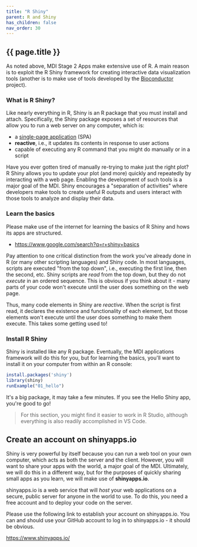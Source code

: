 ```yaml
---
title: "R Shiny"
parent: R and Shiny
has_children: false
nav_order: 30
---
```


## {{ page.title }}

As noted above, MDI Stage 2 Apps make extensive use of R. 
A main reason is to exploit the R Shiny framework for creating interactive 
data visualization tools (another is to make use of tools developed by the 
[Bioconductor](https://www.bioconductor.org/) project).

### What is R Shiny?

Like nearly everything in R, Shiny is an R package that you must install and attach. 
Specifically, the Shiny package exposes a set of resources that allow you to 
run a web server on any computer, which is:
- a [single-page application](https://www.google.com/search?q=single+page+application) (SPA)
- **reactive**, i.e., it updates its contents in response to user actions
- capable of executing any R command that you might do manually or in a script

Have you ever gotten tired of manually re-trying to make just the right plot? 
R Shiny allows you to update your plot (and more) quickly and repeatedly by interacting 
with a web page. Enabling the development of such tools is a major goal of the MDI. 
Shiny encourages a "separation of activities" where developers make tools to create 
useful R outputs and users interact with those tools to analyze and display their data.

### Learn the basics

Please make use of the internet for learning the basics of R Shiny and hows its apps are structured.

- <https://www.google.com/search?q=r+shiny+basics>

Pay attention to one critical distinction from the work you've already done in R 
(or many other scripting languages) and Shiny code. In most languages, 
scripts are executed "from the top down", i.e., executing the first line, then the second, etc. 
Shiny scripts are _read_ from the top down, but they do not _execute_ in an ordered sequence. 
This is obvious if you think about it - many parts of your code won't execute until the user
does something on the web page. 

Thus, many code elements in Shiny are _reactive_. When the script is first read, 
it declares the existence and functionality of each element, but those elements won't 
execute until the user does something to make them execute. This takes some getting used to! 

### Install R Shiny

Shiny is installed like any R package. Eventually, the MDI applications framework will 
do this for you, but for learning the basics, you'll want to install it on your computer 
from within an R console:

```r
install.packages('shiny')
library(shiny)
runExample("01_hello")
```

It's a big package, it may take a few minutes. If you see the Hello Shiny app, you're good to go!

> For this section, you might find it easier to work in R Studio, although everything is also readily accomplished in VS Code. 

## Create an account on shinyapps.io

Shiny is very powerful by itself because you can run a web tool on your own computer, 
which acts as both the server and the client. However, you will want to share your apps with the world, 
a major goal of the MDI. Ultimately, we will do this in a different way, but for the purposes of 
quickly sharing small apps as you learn, we will make use of **shinyapps.io**.

shinyapps.io is a web service that will _host_ your web applications on a secure, public server 
for anyone in the world to use. To do this, you need a free account and to deploy your code on the server.

Please use the following link to establish your account on shinyapps.io. You can 
and should use your GitHub account to log in to shinyapps.io - it should be obvious. 

<https://www.shinyapps.io/>

